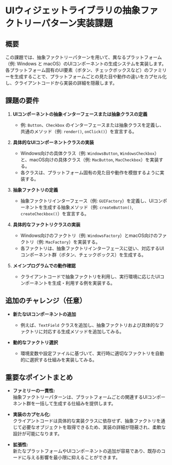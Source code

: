 # UIウィジェットライブラリの抽象ファクトリーパターン実装課題

## 概要
この課題では、抽象ファクトリーパターンを用いて、異なるプラットフォーム（例: Windows と macOS）のUIコンポーネントの生成システムを実装します。各プラットフォーム固有のUI要素（ボタン、チェックボックスなど）のファミリーを生成することで、プラットフォームごとの見た目や動作の違いをカプセル化し、クライアントコードから実装の詳細を隠蔽します。

## 課題の要件

1. **UIコンポーネントの抽象インターフェースまたは抽象クラスの定義**
    - 例: `Button`、`Checkbox` のインターフェースまたは抽象クラスを定義し、共通のメソッド（例: `render()`, `onClick()`）を宣言する。

2. **具体的なUIコンポーネントクラスの実装**
    - Windows向けの具体クラス（例: `WindowsButton`, `WindowsCheckbox`）と、macOS向けの具体クラス（例: `MacButton`, `MacCheckbox`）を実装する。
    - 各クラスは、プラットフォーム固有の見た目や動作を模倣するように実装する。

3. **抽象ファクトリの定義**
    - 抽象ファクトリインターフェース（例: `GUIFactory`）を定義し、UIコンポーネントを生成する抽象メソッド（例: `createButton()`, `createCheckbox()`）を宣言する。

4. **具体的なファクトリクラスの実装**
    - Windows向けのファクトリ（例: `WindowsFactory`）とmacOS向けのファクトリ（例: `MacFactory`）を実装する。
    - 各ファクトリは、抽象ファクトリインターフェースに従い、対応するUIコンポーネント群（ボタン、チェックボックス）を生成する。

5. **メインプログラムでの動作確認**
    - クライアントコードで抽象ファクトリを利用し、実行環境に応じたUIコンポーネントを生成・利用する例を実装する。

## 追加のチャレンジ（任意）

- **新たなUIコンポーネントの追加**
    - 例えば、`TextField` クラスを追加し、抽象ファクトリおよび具体的なファクトリに対応する生成メソッドを追加してみる。

- **動的なファクトリ選択**
    - 環境変数や設定ファイルに基づいて、実行時に適切なファクトリを自動的に選択する仕組みを実装してみる。

## 重要なポイントまとめ

- **ファミリーの一貫性:**  
  抽象ファクトリーパターンは、プラットフォームごとの関連するUIコンポーネント群を一括して生成する仕組みを提供します。

- **実装のカプセル化:**  
  クライアントコードは具体的な実装クラスに依存せず、抽象ファクトリを通じて必要なオブジェクトを取得できるため、実装の詳細が隠蔽され、柔軟な設計が可能になります。

- **拡張性:**  
  新たなプラットフォームやUIコンポーネントの追加が容易であり、既存のコードに与える影響を最小限に抑えることができます。